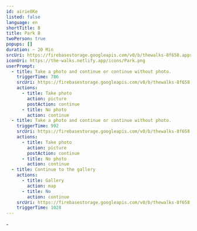 ```yaml
---
id: airie8Ke
listed: false
language: en
shortTitle: B
title: Park B
twoPerson: true
popups: []
duration: ~ 20 Min
srcUri: https://firebasestorage.googleapis.com/v0/b/thewalks-8f658.appspot.com/o/mp3%2Fv0%2Fen_ahvo7Cee%2Fen_airie8Ke.mp3?alt=media&token=429edcc7-261c-4317-841d-f51be5496c47
iconUri: https://the-walks.netlify.app/icons/Park.png
userPrompt:
  - title: Take a photo and continue or continue without photo.
    triggerTime: 786
    srcUri: https://firebasestorage.googleapis.com/v0/b/thewalks-8f658.appspot.com/o/mp3%2Fv0%2Fen_ahvo7Cee%2Fen_ahvo7Cee_loop_1.mp3?alt=media&token=2b841c2c-8813-46d6-a7e3-11915c7c157e
    actions:
      - title: Take photo
        action: picture
        postAction: continue
      - title: No photo
        action: continue
  - title: Take a photo and continue or continue without photo.
    triggerTime: 992
    srcUri: https://firebasestorage.googleapis.com/v0/b/thewalks-8f658.appspot.com/o/mp3%2Fv0%2Fen_ahvo7Cee%2Fen_ahvo7Cee_loop_2.mp3?alt=media&token=6295cdb3-4436-44bb-8ca2-f61352fe3122
    actions:
      - title: Take photo
        action: picture
        postAction: continue
      - title: No photo
        action: continue
  - title: Continue to the gallery
    actions:
      - title: Gallery
        action: map
      - title: No
        action: continue
    srcUri: https://firebasestorage.googleapis.com/v0/b/thewalks-8f658.appspot.com/o/static%2Fmedias%2Fmulti_Zeubeel8_loop.mp3?alt=media&token=88349085-3303-48b9-bdc6-fd7b09519a26
    triggerTime: 1028
---
```

\-